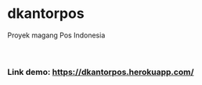 # dkantorpos
Proyek magang Pos Indonesia
<br>
<br>
<br>
<h3>Link demo: <a href="https://dkantorpos.herokuapp.com/">https://dkantorpos.herokuapp.com/</a></h3>
